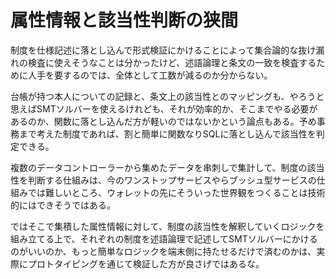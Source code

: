 # 属性情報と該当性判断の狭間

制度を仕様記述に落とし込んで形式検証にかけることによって集合論的な抜け漏れの検査に使えそうなことは分かったけど、述語論理と条文の一致を検査するために人手を要するのでは、全体として工数が減るのか分からない。

台帳が持つ本人についての記録と、条文上の該当性とのマッピングも、やろうと思えばSMTソルバーを使えるけれども、それが効率的か、そこまでやる必要があるのか、関数に落とし込んだ方が軽いのではないかという論点もある。予め事務まで考えた制度であれば、割と簡単に関数なりSQLに落とし込んで該当性を判定できる。

複数のデータコントローラーから集めたデータを串刺しで集計して、制度の該当性を判断する仕組みは、今のワンストップサービスやらブッシュ型サービスの仕組みでは難しいところ、ウォレットの先にそういった世界観をつくることは技術的にはできそうではある。

ではそこで集積した属性情報に対して、制度の該当性を解釈していくロジックを組み立てる上で、それぞれの制度を述語論理で記述してSMTソルバーにかけるのがいいのか、もっと簡単なロジックを端末側に持たせるだけで済むのかは、実際にプロトタイピングを通じて検証した方が良さげではあるな。
